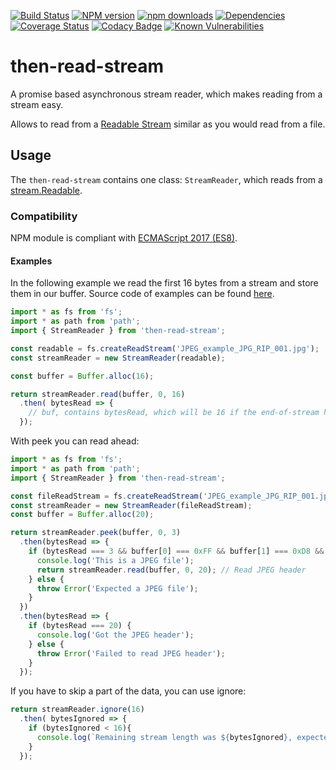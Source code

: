 [![Build Status](https://travis-ci.org/Borewit/then-read-stream.svg?branch=master)](https://travis-ci.org/Borewit/then-read-stream)
[![NPM version](https://badge.fury.io/js/then-read-stream.svg)](https://npmjs.org/package/then-read-stream)
[![npm downloads](http://img.shields.io/npm/dm/then-read-stream.svg)](https://npmjs.org/package/then-read-stream)
[![Dependencies](https://david-dm.org/Borewit/then-read-stream.svg)](https://david-dm.org/Borewit/then-read-stream)
[![Coverage Status](https://coveralls.io/repos/github/Borewit/then-read-stream/badge.svg?branch=master)](https://coveralls.io/github/Borewit/then-read-stream?branch=master)
[![Codacy Badge](https://api.codacy.com/project/badge/Grade/8a89b90858734a6da07570eaf2e89849)](https://www.codacy.com/app/Borewit/then-read-stream?utm_source=github.com&amp;utm_medium=referral&amp;utm_content=Borewit/then-read-stream&amp;utm_campaign=Badge_Grade)
[![Known Vulnerabilities](https://snyk.io/test/github/Borewit/then-read-stream/badge.svg?targetFile=package.json)](https://snyk.io/test/github/Borewit/then-read-stream?targetFile=package.json)

# then-read-stream

A promise based asynchronous stream reader, which makes reading from a stream easy.

Allows to read from a [Readable Stream](https://nodejs.org/api/stream.html#stream_readable_streams) 
similar as you would read from a file.

## Usage

The `then-read-stream` contains one class: `StreamReader`, which reads from a [stream.Readable](https://nodejs.org/api/stream.html#stream_class_stream_readable).

### Compatibility

NPM module is compliant with [ECMAScript 2017 (ES8)](https://en.wikipedia.org/wiki/ECMAScript#8th_Edition_-_ECMAScript_2017).

#### Examples

In the following example we read the first 16 bytes from a stream and store them in our buffer.
Source code of examples can be found [here](test/examples.ts).

```JavaScript
import * as fs from 'fs';
import * as path from 'path';
import { StreamReader } from 'then-read-stream';

const readable = fs.createReadStream('JPEG_example_JPG_RIP_001.jpg');
const streamReader = new StreamReader(readable);

const buffer = Buffer.alloc(16);

return streamReader.read(buffer, 0, 16)
  .then( bytesRead => {
    // buf, contains bytesRead, which will be 16 if the end-of-stream has not been reached
  });
```

With peek you can read ahead:
```JavaScript
import * as fs from 'fs';
import * as path from 'path';
import { StreamReader } from 'then-read-stream';

const fileReadStream = fs.createReadStream('JPEG_example_JPG_RIP_001.jpg');
const streamReader = new StreamReader(fileReadStream);
const buffer = Buffer.alloc(20);

return streamReader.peek(buffer, 0, 3)
  .then(bytesRead => {
    if (bytesRead === 3 && buffer[0] === 0xFF && buffer[1] === 0xD8 && buffer[2] === 0xFF) {
      console.log('This is a JPEG file');
      return streamReader.read(buffer, 0, 20); // Read JPEG header
    } else {
      throw Error('Expected a JPEG file');
    }
  })
  .then(bytesRead => {
    if (bytesRead === 20) {
      console.log('Got the JPEG header');
    } else {
      throw Error('Failed to read JPEG header');
    }
  });
```

If you have to skip a part of the data, you can use ignore:
```JavaScript
return streamReader.ignore(16)
  .then( bytesIgnored => {
    if (bytesIgnored < 16){
      console.log(`Remaining stream length was ${bytesIgnored}, expected 16`);
    }
  });
```

